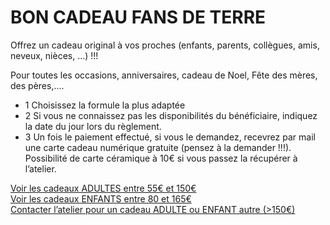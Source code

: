 # BON CADEAU FANS DE TERRE  

Offrez un cadeau original à vos proches (enfants, parents, collègues, amis, neveux, nièces, …) !!!  

Pour toutes les occasions, anniversaires, cadeau de Noel, Fête des mères, des pères,….  

- 1	Choisissez la formule la plus adaptée  
- 2	Si vous ne connaissez pas les disponibilités du bénéficiaire, indiquez la date du jour lors du règlement.  
- 3	Un fois le paiement effectué, si vous le demandez, recevrez par mail une carte cadeau numérique gratuite (pensez à la demander !!!).   
      Possibilité de carte céramique à 10€ si vous passez la récupérer à l’atelier.  
      
[Voir les cadeaux ADULTES entre 55€ et 150€](stages_adultes)  
[Voir les cadeaux ENFANTS entre 80 et 165€](stages_enfants)  
[Contacter l’atelier pour un cadeau ADULTE ou ENFANT autre (>150€)](https://docs.google.com/forms/d/e/1FAIpQLScDnAGxa7UlusJ0sVcahW_FnYDXCc4BQsAE5W8vGXzb9_z4pg/viewform?entry.1318731939&entry.625861564&entry.1682638982&entry.1661862399&entry.635975601)

